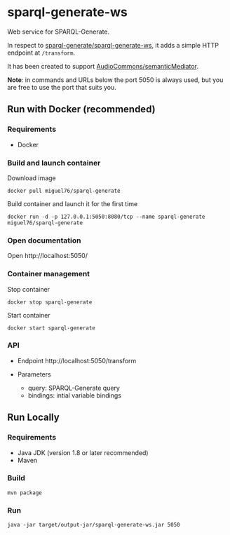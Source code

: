 # sparql-generate-ws

Web service for SPARQL-Generate.

In respect to [sparql-generate/sparql-generate-ws](https://github.com/sparql-generate/sparql-generate-ws), it adds a simple HTTP endpoint at `/transform`.

It has been created to support [AudioCommons/semanticMediator](https://github.com/AudioCommons/semanticMediator).

__Note__: in commands and URLs below the port 5050 is always used, but you are free to use the port that suits you.

## Run with Docker (recommended)

### Requirements

- Docker

### Build and launch container

Download image
```
docker pull miguel76/sparql-generate
```

Build container and launch it for the first time
```
docker run -d -p 127.0.0.1:5050:8080/tcp --name sparql-generate miguel76/sparql-generate
```

### Open documentation

Open http://localhost:5050/

### Container management

Stop container
```
docker stop sparql-generate
```
Start container
```
docker start sparql-generate
```

### API

- Endpoint
http://localhost:5050/transform

- Parameters
  - query: SPARQL-Generate query
  - bindings: intial variable bindings


## Run Locally

### Requirements

- Java JDK (version 1.8 or later recommended)
- Maven

### Build

`mvn package`

### Run

`java -jar target/output-jar/sparql-generate-ws.jar 5050`
